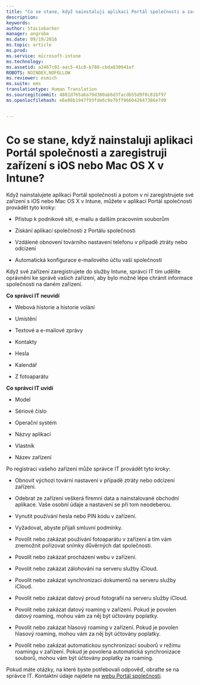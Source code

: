 ```yaml
---
title: "Co se stane, když nainstaluji aplikaci Portál společnosti a zaregistruji zařízení s iOS nebo Mac OS X v Intune? | Microsoft Intune"
description: 
keywords: 
author: Staciebarker
manager: angrobe
ms.date: 09/19/2016
ms.topic: article
ms.prod: 
ms.service: microsoft-intune
ms.technology: 
ms.assetid: a2467c02-aac5-41c8-b788-cbda830941ef
ROBOTS: NOINDEX,NOFOLLOW
ms.reviewer: esmich
ms.suite: ems
translationtype: Human Translation
ms.sourcegitcommit: 4881d765a6a79d380ab6d3facdb55d9f0c81bf97
ms.openlocfilehash: e6e08b1947f93fde6c9e7bff966042647386e7d0


---
```



# Co se stane, když nainstaluji aplikaci Portál společnosti a zaregistruji zařízení s iOS nebo Mac OS X v Intune?

Když nainstalujete aplikaci Portál společnosti a potom v ní zaregistrujete své zařízení s iOS nebo Mac OS X v Intune, můžete v aplikaci Portál společnosti provádět tyto kroky:

-   Přístup k podnikové síti, e-mailu a dalším pracovním souborům

-   Získání aplikací společnosti z Portálu společnosti

-   Vzdálené obnovení továrního nastavení telefonu v případě ztráty nebo odcizení

-   Automatická konfigurace e-mailového účtu vaší společnosti

Když své zařízení zaregistrujete do služby Intune, správci IT tím udělíte oprávnění ke správě vašich zařízení, aby bylo možné lépe chránit informace společnosti na daném zařízení.

**Co správci IT neuvidí**

-   Webová historie a historie volání

-   Umístění

-   Textové a e-mailové zprávy

-   Kontakty

-   Hesla

-   Kalendář

-   Z fotoaparátu

**Co správci IT uvidí**

-   Model

-   Sériové číslo

-   Operační systém

-   Názvy aplikací

-   Vlastník

-   Název zařízení

Po registraci vašeho zařízení může správce IT provádět tyto kroky:

-   Obnovit výchozí tovární nastavení v případě ztráty nebo odcizení zařízení.

-   Odebrat ze zařízení veškerá firemní data a nainstalované obchodní aplikace. Vaše osobní údaje a nastavení se při tom neodeberou.

-   Vynutit používání hesla nebo PIN kódu v zařízení.

-   Vyžadovat, abyste přijali smluvní podmínky.

-   Povolit nebo zakázat používání fotoaparátu v zařízení a tím vám znemožnit pořizovat snímky důvěrných dat společnosti.

-   Povolit nebo zakázat procházení webu v zařízení.

-   Povolit nebo zakázat zálohování na serveru služby iCloud.

-   Povolit nebo zakázat synchronizaci dokumentů na serveru služby iCloud.

-   Povolit nebo zakázat datový proud fotografií na serveru služby iCloud.

-   Povolit nebo zakázat datový roaming v zařízení. Pokud je povolen datový roaming, mohou vám za něj být účtovány poplatky.

-   Povolit nebo zakázat hlasový roaming v zařízení. Pokud je povolen hlasový roaming, mohou vám za něj být účtovány poplatky.

-   Povolit nebo zakázat automatickou synchronizaci souborů v režimu roamingu v zařízení. Pokud je povolena automatická synchronizace souborů, mohou vám být účtovány poplatky za roaming.

Pokud máte otázky, na které byste potřebovali odpověď, obraťte se na správce IT. Kontaktní údaje najdete na [webu Portál společnosti](http://portal.manage.microsoft.com).



<!--HONumber=Sep16_HO4-->


